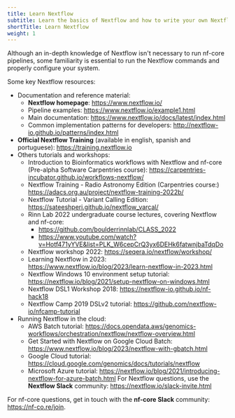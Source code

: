 ```yaml
---
title: Learn Nextflow
subtitle: Learn the basics of Nextflow and how to write your own Nextflow pipelines
shortTitle: Learn Nextflow
weight: 1
---
```


Although an in-depth knowledge of Nextflow isn't necessary to run nf-core pipelines,
some familiarity is essential to run the Nextflow commands and properly configure your system.

Some key Nextflow resources:

- Documentation and reference material:
  - **Nextflow homepage**: <https://www.nextflow.io/>
  - Pipeline examples: <https://www.nextflow.io/example1.html>
  - Main documentation: <https://www.nextflow.io/docs/latest/index.html>
  - Common implementation patterns for developers: <http://nextflow-io.github.io/patterns/index.html>
- **Official Nextflow Training** (available in english, spanish and portuguese): <https://training.nextflow.io>
- Others tutorials and workshops:
  - Introduction to Bioinformatics workflows with Nextflow and nf-core (Pre-alpha Software Carpentries course): <https://carpentries-incubator.github.io/workflows-nextflow/>
  - Nextflow Training - Radio Astronomy Edition (Carpentries course:) <https://adacs.org.au/project/nextflow-training-2022b/>
  - Nextflow Tutorial - Variant Calling Edition: <https://sateeshperi.github.io/nextflow_varcal/>
  - Rinn Lab 2022 undergraduate course lectures, covering Nextflow and nf-core:
    - <https://github.com/boulderrinnlab/CLASS_2022>
    - <https://www.youtube.com/watch?v=Hotf471yYVE&list=PLK_W6cepCrQ3yx6DEHk6fatwnjbaTdqDo>
  - Nextflow workshop 2022: <https://seqera.io/nextflow/workshop/>
  - Learning Nextflow in 2023: <https://www.nextflow.io/blog/2023/learn-nextflow-in-2023.html>
  - Nextflow Windows 10 environment setup tutorial: https://nextflow.io/blog/2021/setup-nextflow-on-windows.html
  - Nextflow DSL1 Workshop 2018: <https://nextflow-io.github.io/nf-hack18>
  - Nextflow Camp 2019 DSLv2 tutorial: <https://github.com/nextflow-io/nfcamp-tutorial>
- Running Nextflow in the cloud:
  - AWS Batch tutorial: <https://docs.opendata.aws/genomics-workflows/orchestration/nextflow/nextflow-overview.html>
  - Get Started with Nextflow on Google Cloud Batch: https://www.nextflow.io/blog/2023/nextflow-with-gbatch.html
  - Google Cloud tutorial: <https://cloud.google.com/genomics/docs/tutorials/nextflow>
  - Microsoft Azure tutorial: <https://nextflow.io/blog/2021/introducing-nextflow-for-azure-batch.html>
    For Nextflow questions, use the **Nextflow Slack** community:
    <https://nextflow.io/slack-invite.html>

For nf-core questions, get in touch with the **nf-core Slack** community: <https://nf-co.re/join>.
